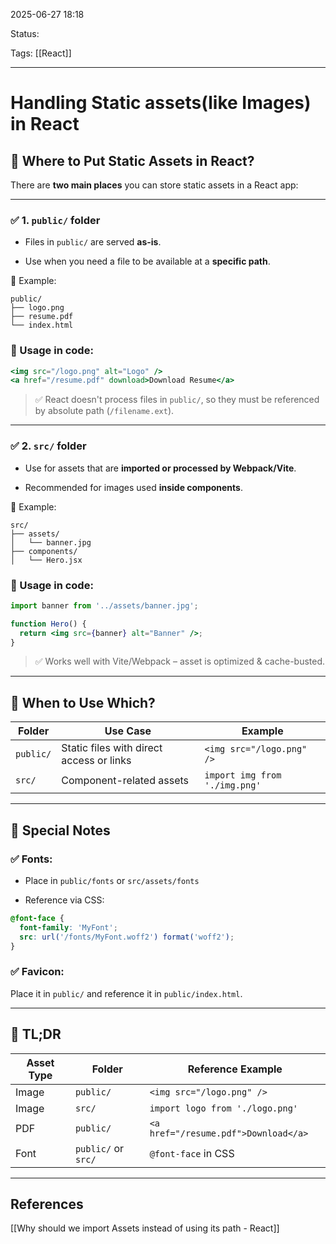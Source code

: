 
2025-06-27 18:18

Status:

Tags: [[React]] 

---
# Handling Static assets(like Images) in React

## 📁 Where to Put Static Assets in React?

There are **two main places** you can store static assets in a React app:

---

### ✅ 1. `public/` folder

- Files in `public/` are served **as-is**.
    
- Use when you need a file to be available at a **specific path**.
    

📂 Example:

```
public/
├── logo.png
├── resume.pdf
└── index.html
```

### 🔹 Usage in code:

```jsx
<img src="/logo.png" alt="Logo" />
<a href="/resume.pdf" download>Download Resume</a>
```

> ✅ React doesn't process files in `public/`, so they must be referenced by absolute path (`/filename.ext`).

---

### ✅ 2. `src/` folder

- Use for assets that are **imported or processed by Webpack/Vite**.
    
- Recommended for images used **inside components**.
    

📂 Example:

```
src/
├── assets/
│   └── banner.jpg
├── components/
│   └── Hero.jsx
```

### 🔹 Usage in code:

```jsx
import banner from '../assets/banner.jpg';

function Hero() {
  return <img src={banner} alt="Banner" />;
}
```

> ✅ Works well with Vite/Webpack – asset is optimized & cache-busted.

---

## 🧠 When to Use Which?

|Folder|Use Case|Example|
|---|---|---|
|`public/`|Static files with direct access or links|`<img src="/logo.png" />`|
|`src/`|Component-related assets|`import img from './img.png'`|

---

## 🎯 Special Notes

### ✅ Fonts:

- Place in `public/fonts` or `src/assets/fonts`
    
- Reference via CSS:
    

```css
@font-face {
  font-family: 'MyFont';
  src: url('/fonts/MyFont.woff2') format('woff2');
}
```

### ✅ Favicon:

Place it in `public/` and reference it in `public/index.html`.

---

## 🧠 TL;DR

|Asset Type|Folder|Reference Example|
|---|---|---|
|Image|`public/`|`<img src="/logo.png" />`|
|Image|`src/`|`import logo from './logo.png'`|
|PDF|`public/`|`<a href="/resume.pdf">Download</a>`|
|Font|`public/` or `src/`|`@font-face` in CSS|

---
## References
[[Why should we import Assets instead of using its path - React]]